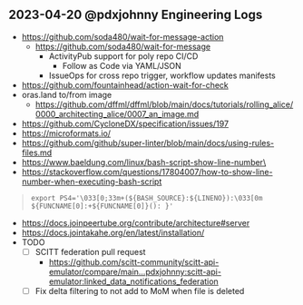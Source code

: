 ## 2023-04-20 @pdxjohnny Engineering Logs

- https://github.com/soda480/wait-for-message-action
  - https://github.com/soda480/wait-for-message
    - ActivityPub support for poly repo CI/CD
      - Follow as Code via YAML/JSON
    - IssueOps for cross repo trigger, workflow updates manifests
- https://github.com/fountainhead/action-wait-for-check
- oras.land to/from image
  - https://github.com/dffml/dffml/blob/main/docs/tutorials/rolling_alice/0000_architecting_alice/0007_an_image.md
- https://github.com/CycloneDX/specification/issues/197
- https://microformats.io/
- https://github.com/github/super-linter/blob/main/docs/using-rules-files.md
- https://www.baeldung.com/linux/bash-script-show-line-number\
- https://stackoverflow.com/questions/17804007/how-to-show-line-number-when-executing-bash-script

> ```console
> export PS4='\033[0;33m+(${BASH_SOURCE}:${LINENO}):\033[0m ${FUNCNAME[0]:+${FUNCNAME[0]}(): }'
> ```

- https://docs.joinpeertube.org/contribute/architecture#server
- https://docs.jointakahe.org/en/latest/installation/
- TODO
  - [ ] SCITT federation pull request
    - https://github.com/scitt-community/scitt-api-emulator/compare/main...pdxjohnny:scitt-api-emulator:linked_data_notifications_federation
  - [ ] Fix delta filtering to not add to MoM when file is deleted